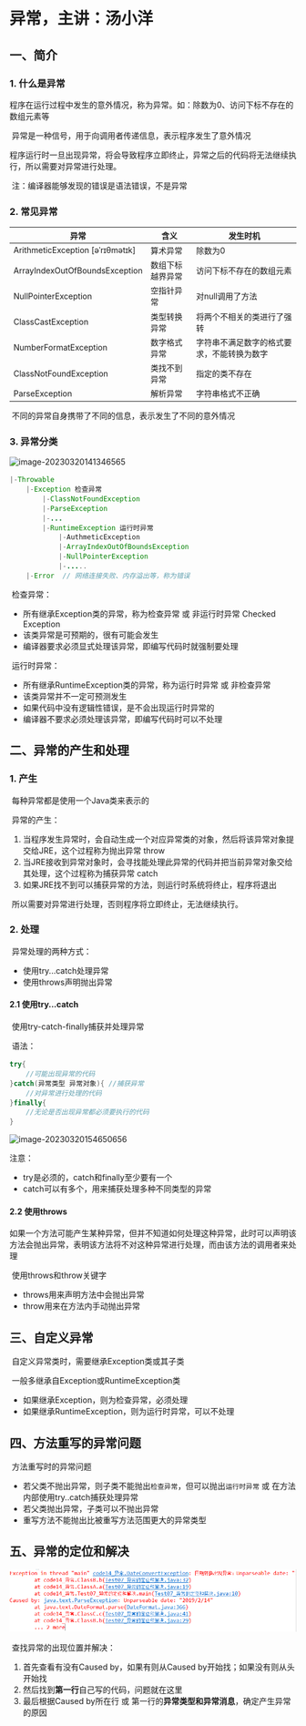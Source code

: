 # 异常，主讲：汤小洋

## 一、简介

### 1. 什么是异常

​	程序在运行过程中发生的意外情况，称为异常。如：除数为0、访问下标不存在的数组元素等

​	异常是一种信号，用于向调用者传递信息，表示程序发生了意外情况

​	程序运行时一旦出现异常，将会导致程序立即终止，异常之后的代码将无法继续执行，所以需要对异常进行处理。

​	注：编译器能够发现的错误是语法错误，不是异常



### 2. 常见异常

| 异常                             | 含义             | 发生时机                                   |
| -------------------------------- | ---------------- | ------------------------------------------ |
| ArithmeticException [əˈrɪθmətɪk] | 算术异常         | 除数为0                                    |
| ArrayIndexOutOfBoundsException   | 数组下标越界异常 | 访问下标不存在的数组元素                   |
| NullPointerException             | 空指针异常       | 对null调用了方法                           |
| ClassCastException               | 类型转换异常     | 将两个不相关的类进行了强转                 |
| NumberFormatException            | 数字格式异常     | 字符串不满足数字的格式要求，不能转换为数字 |
| ClassNotFoundException           | 类找不到异常     | 指定的类不存在                             |
| ParseException                   | 解析异常         | 字符串格式不正确                           |

​	不同的异常自身携带了不同的信息，表示发生了不同的意外情况

### 3. 异常分类

![image-20230320141346565](C:\Users\naiso\AppData\Roaming\Typora\typora-user-images\image-20230320141346565.png)

```java
|-Throwable
	|-Exception 检查异常
		|-ClassNotFoundException
		|-ParseException
		|-...
		|-RuntimeException 运行时异常
			|-AuthmeticException
			|-ArrayIndexOutOfBoundsException
			|-NullPointerException
			|-.....
	|-Error	 // 网络连接失败、内存溢出等，称为错误
```

​	检查异常：

- 所有继承Exception类的异常，称为检查异常 或 非运行时异常 Checked Exception
- 该类异常是可预期的，很有可能会发生
- 编译器要求必须显式处理该异常，即编写代码时就强制要处理

​        运行时异常： 

- 所有继承RuntimeException类的异常，称为运行时异常 或 非检查异常
- 该类异常并不一定可预测发生
- 如果代码中没有逻辑性错误，是不会出现运行时异常的
- 编译器不要求必须处理该异常，即编写代码时可以不处理

## 二、异常的产生和处理

### 1. 产生

​	每种异常都是使用一个Java类来表示的

​	异常的产生：

1. 当程序发生异常时，会自动生成一个对应异常类的对象，然后将该异常对象提交给JRE，这个过程称为抛出异常 throw
2. 当JRE接收到异常对象时，会寻找能处理此异常的代码并把当前异常对象交给其处理，这个过程称为捕获异常 catch
3. 如果JRE找不到可以捕获异常的方法，则运行时系统将终止，程序将退出

​       所以需要对异常进行处理，否则程序将立即终止，无法继续执行。

### 2. 处理

​	异常处理的两种方式：

- 使用try...catch处理异常
- 使用throws声明抛出异常

#### 2.1 使用try...catch

​	使用try-catch-finally捕获并处理异常

​	语法：

```java
try{
    //可能出现异常的代码
}catch(异常类型 异常对象){ //捕获异常
    //对异常进行处理的代码
}finally{
    //无论是否出现异常都必须要执行的代码
}
```

![image-20230320154650656](C:\Users\naiso\AppData\Roaming\Typora\typora-user-images\image-20230320154650656.png)	

注意：

- try是必须的，catch和finally至少要有一个
- catch可以有多个，用来捕获处理多种不同类型的异常

#### 2.2 使用throws

​	如果一个方法可能产生某种异常，但并不知道如何处理这种异常，此时可以声明该方法会抛出异常，表明该方法将不对这种异常进行处理，而由该方法的调用者来处理

​	使用throws和throw关键字

- throws用来声明方法中会抛出异常
- throw用来在方法内手动抛出异常

## 三、自定义异常

​	自定义异常类时，需要继承Exception类或其子类

​        一般多继承自Exception或RuntimeException类

- 如果继承Exception，则为检查异常，必须处理
- 如果继承RuntimeException，则为运行时异常，可以不处理

## 四、方法重写的异常问题

​	方法重写时的异常问题

- 若父类不抛出异常，则子类不能抛出`检查异常`，但可以抛出`运行时异常` 或 在方法内部使用try..catch捕获处理异常
- 若父类抛出异常，子类可以不抛出异常
- 重写方法不能抛出比被重写方法范围更大的异常类型

## 五、异常的定位和解决

<img src="assets/异常的定位和解决.png" width="600px">

​	查找异常的出现位置并解决：

1. 首先查看有没有Caused by，如果有则从Caused by开始找；如果没有则从头开始找
2. 然后找到**第一行**自己写的代码，问题就在这里
3. 最后根据Caused by所在行 或 第一行的**异常类型和异常消息**，确定产生异常的原因





